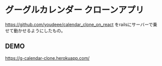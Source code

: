 # グーグルカレンダー クローンアプリ
https://github.com/youdeee/calendar_clone_on_react
をrailsにサーバーで乗せて動かせるようにしたもの。

## DEMO
https://g-calendar-clone.herokuapp.com/

